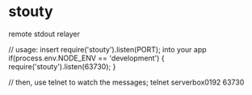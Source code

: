 stouty
===========================
remote stdout relayer


// usage: insert require('stouty').listen(PORT); into your app
if(process.env.NODE_ENV == 'development') {
	require('stouty').listen(63730);
}

// then, use telnet to watch the messages;
telnet serverbox0192 63730

